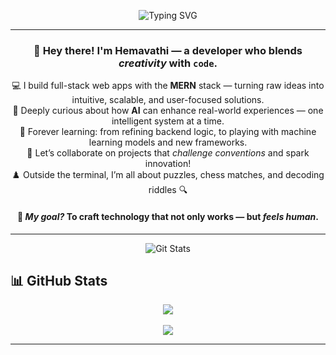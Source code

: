 <div align="center">

![Typing SVG](https://readme-typing-svg.demolab.com?font=Fira+Code&size=24&pause=1300&color=3B82F6&center=true&vCenter=true&width=900&lines=Hi%2C+👋+Welcome+to+my+GitHub!;💻+Web+Developer+with+a+creative+flair;🌐+MERN+Full+Stack+Developer+building+cool+things;🧠+Backend+Engineer+who+loves+logic+%26+APIs;🎯+Problem+Solver+%7C+Puzzle+Lover+%7C+Chess+Fan)

</div>

---

<h3 align="center">
  👋 Hey there! I'm <b>Hemavathi</b> — a developer who blends <i>creativity</i> with <code>code</code>.
</h3>

<p align="center">
  💻 I build full-stack web apps with the <b>MERN</b> stack — turning raw ideas into intuitive, scalable, and user-focused solutions.<br>
  🤖 Deeply curious about how <b>AI</b> can enhance real-world experiences — one intelligent system at a time.<br>
  🌱 Forever learning: from refining backend logic, to playing with machine learning models and new frameworks.<br>
  👯 Let’s collaborate on projects that <i>challenge conventions</i> and spark innovation!<br>
  ♟️ Outside the terminal, I’m all about puzzles, chess matches, and decoding riddles 🔍
</p>

<h4 align="center">
  🎯 <i>My goal?</i> To craft technology that not only works — but <b><i>feels human</i></b>.
</h4>

---

<div align="center">

![Git Stats](https://readme-typing-svg.demolab.com?font=Fira+Code&size=22&duration=2000&pause=1000&color=FACC15&center=true&vCenter=true&width=435&lines=🌟+Git+Activeness)

</div>

## 📊 GitHub Stats

<div align="center">
  <img src="https://github-readme-stats.vercel.app/api?username=Hemavathi-Code20&theme=ayu-mirage&show_icons=true&hide_border=true&count_private=true" />
  <br><br>
  <img src="https://github-readme-stats.vercel.app/api/top-langs/?username=Hemavathi-Code20&theme=ayu-mirage&show_icons=true&hide_border=true&layout=compact" />
</div>

---

<!---
Hemavathi-Code20/Hemavathi-Code20 is a ✨ special ✨ repository because its `README.md` (this file) appears on your GitHub profile.
You can click the Preview link to take a look at your changes.
--->
